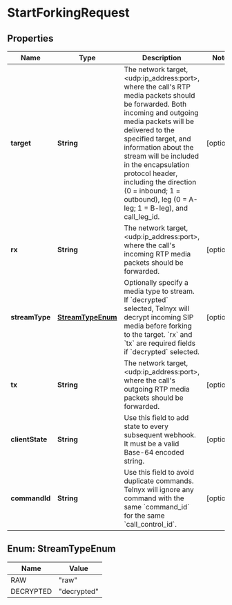 

# StartForkingRequest


## Properties

| Name | Type | Description | Notes |
|------------ | ------------- | ------------- | -------------|
|**target** | **String** | The network target, &lt;udp:ip_address:port&gt;, where the call&#39;s RTP media packets should be forwarded. Both incoming and outgoing media packets will be delivered to the specified target, and information about the stream will be included in the encapsulation protocol header, including the direction (0 &#x3D; inbound; 1 &#x3D; outbound), leg (0 &#x3D; A-leg; 1 &#x3D; B-leg), and call_leg_id. |  [optional] |
|**rx** | **String** | The network target, &lt;udp:ip_address:port&gt;, where the call&#39;s incoming RTP media packets should be forwarded. |  [optional] |
|**streamType** | [**StreamTypeEnum**](#StreamTypeEnum) | Optionally specify a media type to stream. If &#x60;decrypted&#x60; selected, Telnyx will decrypt incoming SIP media before forking to the target. &#x60;rx&#x60; and &#x60;tx&#x60; are required fields if &#x60;decrypted&#x60; selected. |  [optional] |
|**tx** | **String** | The network target, &lt;udp:ip_address:port&gt;, where the call&#39;s outgoing RTP media packets should be forwarded. |  [optional] |
|**clientState** | **String** | Use this field to add state to every subsequent webhook. It must be a valid Base-64 encoded string. |  [optional] |
|**commandId** | **String** | Use this field to avoid duplicate commands. Telnyx will ignore any command with the same &#x60;command_id&#x60; for the same &#x60;call_control_id&#x60;. |  [optional] |



## Enum: StreamTypeEnum

| Name | Value |
|---- | -----|
| RAW | &quot;raw&quot; |
| DECRYPTED | &quot;decrypted&quot; |



